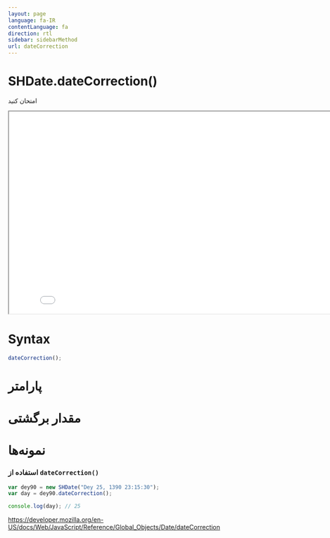```yaml
---
layout: page
language: fa-IR
contentLanguage: fa
direction: rtl
sidebar: sidebarMethod
url: dateCorrection
---
```


# SHDate.dateCorrection()

امتحان کنید

<iframe style="width: 830px; height: 460px;" src="/SHDateTime-js/examples/live.html?function=dateCorrection" title="MDN Web Docs Interactive Example" loading="lazy"></iframe>
<br/>

# Syntax

```js
dateCorrection();
```

# پارامتر

# مقدار برگشتی

# نمونه‌ها

### استفاده از <code dir="ltr">dateCorrection()</code>

```js
var dey90 = new SHDate("Dey 25, 1390 23:15:30");
var day = dey90.dateCorrection();

console.log(day); // 25
```

https://developer.mozilla.org/en-US/docs/Web/JavaScript/Reference/Global_Objects/Date/dateCorrection
